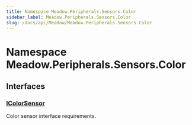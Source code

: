 ```yaml
---
title: Namespace Meadow.Peripherals.Sensors.Color
sidebar_label: Meadow.Peripherals.Sensors.Color
slug: /docs/api/Meadow/Meadow.Peripherals.Sensors.Color
---
```

# Namespace Meadow.Peripherals.Sensors.Color
## Interfaces
### [IColorSensor](../Meadow.Peripherals.Sensors.Color/IColorSensor)
Color sensor interface requirements.

